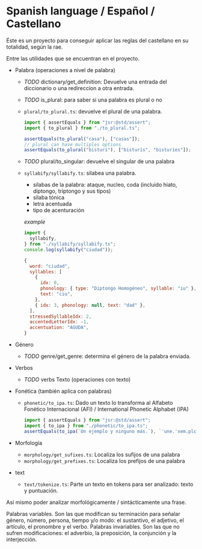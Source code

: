 # Spanish language / Español / Castellano

Éste es un proyecto para conseguir aplicar las reglas del castellano en su totalidad, según la rae.

Entre las utilidades que se encuentran en el proyecto.

* Palabra (operaciones a nivel de palabra)
  * *TODO* dictionary/get_definition: Devuelve una entrada del diccionario o una redireccion a otra entrada.
  * *TODO* is_plural: para saber si una palabra es plural o no
  * `plural/to_plural.ts`: devuelve el plural de una palabra.
    ```typescript
    import { assertEquals } from "jsr:@std/assert";
    import { to_plural } from "./to_plural.ts";

    assertEquals(to_plural("casa"), ["casas"]);
    // plural can have multiples options
    assertEquals(to_plural("bisturí"), ["bisturís", "bisturíes"]);
    ```

  * *TODO* plural/to_singular: devuelve el singular de una palabra
  * `syllabify/syllabify.ts`: silabea una palabra.
    * silabas de la palabra: ataque, nucleo, coda (incluido hiato, diptongo, triptongo y sus tipos)
    * silaba tónica
    * letra acentuada
    * tipo de acenturación

    *example*

    ```typescript
    import {
      syllabify,
    } from "./syllabify/syllabify.ts";
    console.log(syllabify("ciudad"));
    ```

    ```js
    {
      word: "ciudad",
      syllables: [
        {
          idx: 0,
          phonology: { type: "Diptongo Homogéneo", syllable: "iu" },
          text: "ciu",
        },
        { idx: 3, phonology: null, text: "dad" },
      ],
      stressedSyllableIdx: 2,
      accentedLetterIdx: -1,
      accentuation: "AGUDA",
    }
    ```
* Género
  * *TODO* genre/get_genre: determina el género de la palabra enviada.
* Verbos
  * *TODO* verbs
Texto (operaciones con texto)
* Fonética (también aplica con palabras)
  * `phonetic/to_ipa.ts`: Dado un texto lo transforma al Alfabeto Fonético Internacional (AFI) / International Phonetic Alphabet (IPA)
    ```typescript
    import { assertEquals } from "jsr:@std/assert";
    import { to_ipa } from "./phonetic/to_ipa.ts";
    assertEquals(to_ipa(`Un ejemplo y ninguno más.`), `ˈune.ˈxem.ploˈinin.ˈɣu.noˈmas‖`);
    ```

* Morfología
  * `morphology/get_sufixes.ts`: Localiza los sufijos de una palabra
  * `morphology/get_prefixes.ts`: Localiza los prefijos de una palabra
* text
  * `text/tokenize.ts`: Parte un texto en tokens para ser analizado: texto y puntuación.


Así mismo poder analizar morfológicamente / sintácticamente una frase.


Palabras variables. Son las que modifican su terminación para señalar género, número, persona, tiempo y/o modo: el sustantivo, el adjetivo, el artículo, el pronombre y el verbo.
Palabras invariables. Son las que no sufren modificaciones: el adverbio, la preposición, la conjunción y la interjección.